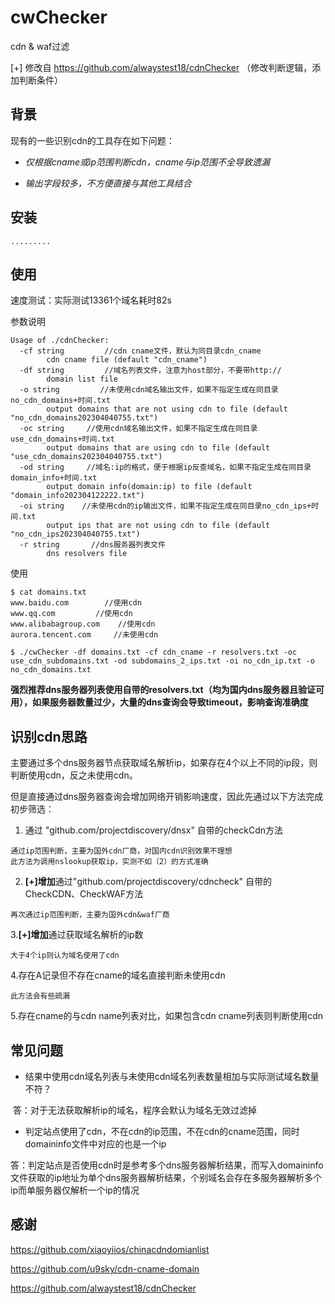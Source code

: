 # cwChecker

cdn & waf过滤

[+] 修改自 https://github.com/alwaystest18/cdnChecker （修改判断逻辑，添加判断条件）

## 背景

现有的一些识别cdn的工具存在如下问题：

- *仅根据cname或ip范围判断cdn，cname与ip范围不全导致遗漏*

- *输出字段较多，不方便直接与其他工具结合*

## 安装

```
.........
```

## 使用

速度测试：实际测试13361个域名耗时82s

参数说明

```
Usage of ./cdnChecker:
  -cf string         //cdn cname文件，默认为同目录cdn_cname
        cdn cname file (default "cdn_cname")
  -df string         //域名列表文件，注意为host部分，不要带http://
        domain list file
  -o string         //未使用cdn域名输出文件，如果不指定生成在同目录no_cdn_domains+时间.txt
        output domains that are not using cdn to file (default "no_cdn_domains202304040755.txt")
  -oc string     //使用cdn域名输出文件，如果不指定生成在同目录use_cdn_domains+时间.txt
        output domains that are using cdn to file (default "use_cdn_domains202304040755.txt")
  -od string     //域名:ip的格式，便于根据ip反查域名，如果不指定生成在同目录domain_info+时间.txt
        output domain info(domain:ip) to file (default "domain_info202304122222.txt")
  -oi string    //未使用cdn的ip输出文件，如果不指定生成在同目录no_cdn_ips+时间.txt
        output ips that are not using cdn to file (default "no_cdn_ips202304040755.txt")
  -r string       //dns服务器列表文件
        dns resolvers file
```

使用

```
$ cat domains.txt 
www.baidu.com        //使用cdn
www.qq.com         //使用cdn
www.alibabagroup.com    //使用cdn
aurora.tencent.com     //未使用cdn

$ ./cwChecker -df domains.txt -cf cdn_cname -r resolvers.txt -oc use_cdn_subdomains.txt -od subdomains_2_ips.txt -oi no_cdn_ip.txt -o no_cdn_domains.txt

```


**强烈推荐dns服务器列表使用自带的resolvers.txt（均为国内dns服务器且验证可用），如果服务器数量过少，大量的dns查询会导致timeout，影响查询准确度**

## 识别cdn思路

主要通过多个dns服务器节点获取域名解析ip，如果存在4个以上不同的ip段，则判断使用cdn，反之未使用cdn。

但是直接通过dns服务器查询会增加网络开销影响速度，因此先通过以下方法完成初步筛选：

1. 通过 "github.com/projectdiscovery/dnsx" 自带的checkCdn方法

```
通过ip范围判断，主要为国外cdn厂商，对国内cdn识别效果不理想
此方法为调用nslookup获取ip，实测不如（2）的方式准确
```

2. **[+]增加**通过"github.com/projectdiscovery/cdncheck" 自带的CheckCDN、CheckWAF方法
```
再次通过ip范围判断，主要为国外cdn&waf厂商
```

3.**[+]增加**通过获取域名解析的ip数
```
大于4个ip则认为域名使用了cdn
```

4.存在A记录但不存在cname的域名直接判断未使用cdn
```
此方法会有些疏漏
```

5.存在cname的与cdn name列表对比，如果包含cdn cname列表则判断使用cdn



## 常见问题

- 结果中使用cdn域名列表与未使用cdn域名列表数量相加与实际测试域名数量不符？

​       答：对于无法获取解析ip的域名，程序会默认为域名无效过滤掉

- 判定站点使用了cdn，不在cdn的ip范围，不在cdn的cname范围，同时domaininfo文件中对应的也是一个ip

​       答：判定站点是否使用cdn时是参考多个dns服务器解析结果，而写入domaininfo文件获取的ip地址为单个dns服务器解析结果，个别域名会存在多服务器解析多个ip而单服务器仅解析一个ip的情况



## 感谢

https://github.com/xiaoyiios/chinacdndomianlist

https://github.com/u9sky/cdn-cname-domain

https://github.com/alwaystest18/cdnChecker
